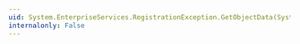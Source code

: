 ```yaml
---
uid: System.EnterpriseServices.RegistrationException.GetObjectData(System.Runtime.Serialization.SerializationInfo,System.Runtime.Serialization.StreamingContext)
internalonly: False
---
```

